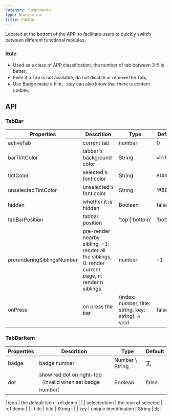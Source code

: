 ```yaml
---
category: Components
type: Navigation
title: TabBar
---
```


Located at the bottom of the APP, to facilitate users to quickly switch between different functional modules。

### Rule
- Used as a class of APP classification, the number of tab between 3-5 is better。
- Even if a Tab is not available, do not disable or remove the Tab。
- Use Badge make a hint，stay can also know that there is content update。

## API

### TabBar

Properties | Descrition | Type | Default
-----------|------------|------|--------
| activeTab | current tab | number | 0 |
| barTintColor        | tabbar's background color                     | String   | `white`            |
| tintColor         | selected's font color                               | String | `#108ee9`         |
| unselectedTintColor       | unselected's font color  | String | '#888'           |
| hidden       | whether it is hidden  | Boolean | false           |
| tabBarPosition | tabbar position | 'top'\|'bottom' | 'bottom' |
| prerenderingSiblingsNumber| pre-render nearby sibling, -1: render all the siblings, 0: render current page, n: render n siblings | number |   -1   |
| onPress  | on press the bar | (index: number, title: string, key: string) => void | false     |

### TabBarItem

Properties | Descrition | Type | Default
-----------|------------|------|--------
| badge  | badge number  | Number \ String           | 无     |
| dot | show red dot on right-top（invalid when set badge number）  | Boolean            |  false  |

| icon  | the default icon | ref demo | <span> </span> |
| selectedIcon  |  the icon of selected | ref demo |  <span> </span> |
| title  |  title | String |  <span> </span> |
| key  |  unique identification | String |   无   |

